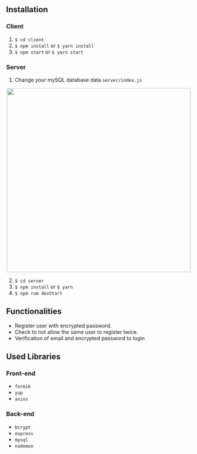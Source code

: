 
## Installation

### Client

  1. `$ cd client`
  2. `$ npm install` or `$ yarn install`
  3. `$ npm start` or `$ yarn start`
  
### Server

  1. Change your mySQL database data `server/index.js`
  
  <p align="center">
    <img src="client/src/assets/to_readme/db.png" width="500px">
  </p>

  
  
  2. `$ cd server`
  3. `$ npm install` or `$ yarn`
  4. `$ npm rum devStart`

## Functionalities

+ Register user with encrypted password.
+ Check to not allow the same user to register twice.
+ Verification of email and encrypted password to login

## Used Libraries


### Front-end
+ `formik` 
+ `yup` 
+ `axios` 

### Back-end

+ `bcrypt ` 
+ `express`
+ `mysql`
+ `nodemon`
